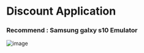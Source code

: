 # Discount Application
### Recommend : Samsung galxy s10 Emulator
![image](https://github.com/jame12945/Discount-Application/assets/69070123/5e02acca-db3c-485a-9c0c-7eac412aba77)
